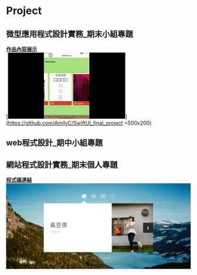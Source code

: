 # Project
## 微型應用程式設計實務_期末小組專題
<a href="https://github.com/AmilyC/SwiftUI_final_project" target="blank"><B>作品內容展示</B></a> <BR>
[![IMAGE ALT TEXT](mq2.jpg)](https://github.com/AmilyC/SwiftUI_final_project =500x200)

## web程式設計_期中小組專題

## 網站程式設計實務_期末個人專題
<a href="https://github.com/Rebecca931/project2022" target="blank"><B>程式碼連結</B></a> <BR>
[![IMAGE ALT TEXT](2022.jpg)](https://rebecca931.github.io/project2022/#)
